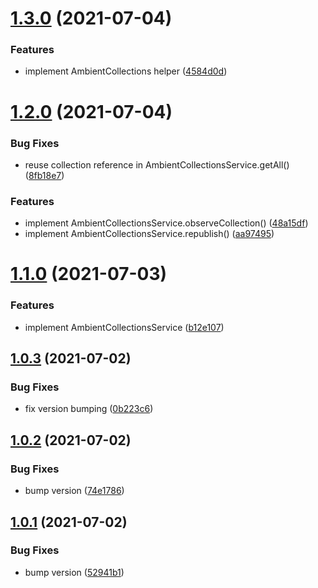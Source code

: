 # [1.3.0](https://github.com/alexkunin/ngx-misc/compare/v1.2.0...v1.3.0) (2021-07-04)


### Features

* implement AmbientCollections helper ([4584d0d](https://github.com/alexkunin/ngx-misc/commit/4584d0d307af1cd279d7aa69ac347aafcfe604bb))

# [1.2.0](https://github.com/alexkunin/ngx-misc/compare/v1.1.0...v1.2.0) (2021-07-04)


### Bug Fixes

* reuse collection reference in AmbientCollectionsService.getAll() ([8fb18e7](https://github.com/alexkunin/ngx-misc/commit/8fb18e78721c28a650436c30be04cb7cc956538c))


### Features

* implement AmbientCollectionsService.observeCollection() ([48a15df](https://github.com/alexkunin/ngx-misc/commit/48a15dfa362d702731836b435b4ed83c04c8c679))
* implement AmbientCollectionsService.republish() ([aa97495](https://github.com/alexkunin/ngx-misc/commit/aa9749541a17bd332ad3d9dc2556afc579937fdd))

# [1.1.0](https://github.com/alexkunin/ngx-misc/compare/v1.0.3...v1.1.0) (2021-07-03)


### Features

* implement AmbientCollectionsService ([b12e107](https://github.com/alexkunin/ngx-misc/commit/b12e10703e603d03b6b65e497236ec9f57a4b6a4))

## [1.0.3](https://github.com/alexkunin/ngx-misc/compare/v1.0.2...v1.0.3) (2021-07-02)


### Bug Fixes

* fix version bumping ([0b223c6](https://github.com/alexkunin/ngx-misc/commit/0b223c67af799f4b28994afb2e685443516336c7))

## [1.0.2](https://github.com/alexkunin/ngx-misc/compare/v1.0.1...v1.0.2) (2021-07-02)


### Bug Fixes

* bump version ([74e1786](https://github.com/alexkunin/ngx-misc/commit/74e17860345bd44f6c4e1fd85ac483b9cf7a1977))

## [1.0.1](https://github.com/alexkunin/ngx-misc/compare/v1.0.0...v1.0.1) (2021-07-02)


### Bug Fixes

* bump version ([52941b1](https://github.com/alexkunin/ngx-misc/commit/52941b110f4621f78f0644998cfb9deedc5a7342))
